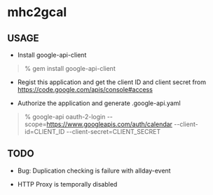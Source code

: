 # mhc2gcal

## USAGE

* Install google-api-client

> % gem install google-api-client

* Regist this application and get the client ID and client secret from
  https://code.google.com/apis/console#access

* Authorize the application and generate .google-api.yaml

> % google-api oauth-2-login --scope=https://www.googleapis.com/auth/calendar --client-id=CLIENT_ID --client-secret=CLIENT_SECRET

## TODO

* Bug: Duplication checking is failure with allday-event

* HTTP Proxy is temporally disabled
